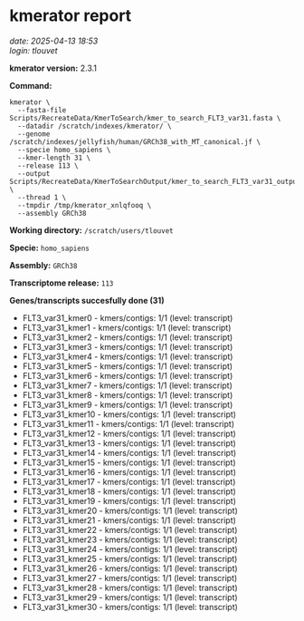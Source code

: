 # kmerator report
*date: 2025-04-13 18:53*  
*login: tlouvet*

**kmerator version:** 2.3.1

**Command:**

```
kmerator \
  --fasta-file Scripts/RecreateData/KmerToSearch/kmer_to_search_FLT3_var31.fasta \
  --datadir /scratch/indexes/kmerator/ \
  --genome /scratch/indexes/jellyfish/human/GRCh38_with_MT_canonical.jf \
  --specie homo_sapiens \
  --kmer-length 31 \
  --release 113 \
  --output Scripts/RecreateData/KmerToSearchOutput/kmer_to_search_FLT3_var31_output \
  --thread 1 \
  --tmpdir /tmp/kmerator_xnlqfooq \
  --assembly GRCh38
```

**Working directory:** `/scratch/users/tlouvet`

**Specie:** `homo_sapiens`

**Assembly:** `GRCh38`

**Transcriptome release:** `113`

**Genes/transcripts succesfully done (31)**

- FLT3_var31_kmer0 - kmers/contigs: 1/1 (level: transcript)
- FLT3_var31_kmer1 - kmers/contigs: 1/1 (level: transcript)
- FLT3_var31_kmer2 - kmers/contigs: 1/1 (level: transcript)
- FLT3_var31_kmer3 - kmers/contigs: 1/1 (level: transcript)
- FLT3_var31_kmer4 - kmers/contigs: 1/1 (level: transcript)
- FLT3_var31_kmer5 - kmers/contigs: 1/1 (level: transcript)
- FLT3_var31_kmer6 - kmers/contigs: 1/1 (level: transcript)
- FLT3_var31_kmer7 - kmers/contigs: 1/1 (level: transcript)
- FLT3_var31_kmer8 - kmers/contigs: 1/1 (level: transcript)
- FLT3_var31_kmer9 - kmers/contigs: 1/1 (level: transcript)
- FLT3_var31_kmer10 - kmers/contigs: 1/1 (level: transcript)
- FLT3_var31_kmer11 - kmers/contigs: 1/1 (level: transcript)
- FLT3_var31_kmer12 - kmers/contigs: 1/1 (level: transcript)
- FLT3_var31_kmer13 - kmers/contigs: 1/1 (level: transcript)
- FLT3_var31_kmer14 - kmers/contigs: 1/1 (level: transcript)
- FLT3_var31_kmer15 - kmers/contigs: 1/1 (level: transcript)
- FLT3_var31_kmer16 - kmers/contigs: 1/1 (level: transcript)
- FLT3_var31_kmer17 - kmers/contigs: 1/1 (level: transcript)
- FLT3_var31_kmer18 - kmers/contigs: 1/1 (level: transcript)
- FLT3_var31_kmer19 - kmers/contigs: 1/1 (level: transcript)
- FLT3_var31_kmer20 - kmers/contigs: 1/1 (level: transcript)
- FLT3_var31_kmer21 - kmers/contigs: 1/1 (level: transcript)
- FLT3_var31_kmer22 - kmers/contigs: 1/1 (level: transcript)
- FLT3_var31_kmer23 - kmers/contigs: 1/1 (level: transcript)
- FLT3_var31_kmer24 - kmers/contigs: 1/1 (level: transcript)
- FLT3_var31_kmer25 - kmers/contigs: 1/1 (level: transcript)
- FLT3_var31_kmer26 - kmers/contigs: 1/1 (level: transcript)
- FLT3_var31_kmer27 - kmers/contigs: 1/1 (level: transcript)
- FLT3_var31_kmer28 - kmers/contigs: 1/1 (level: transcript)
- FLT3_var31_kmer29 - kmers/contigs: 1/1 (level: transcript)
- FLT3_var31_kmer30 - kmers/contigs: 1/1 (level: transcript)
